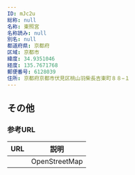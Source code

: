 ```yaml
---
ID: mJc2u
総称: null
名称: 東照宮
名称読み: null
別名: null
都道府県: 京都府
区域: 京都市
緯度: 34.9351046
経度: 135.7671768
郵便番号: 6128039
住所: 京都府京都市伏見区桃山羽柴長吉東町８８−１
---
```


## その他

### 参考URL

| URL | 説明          |
| --- | ------------- |
|     | OpenStreetMap |
